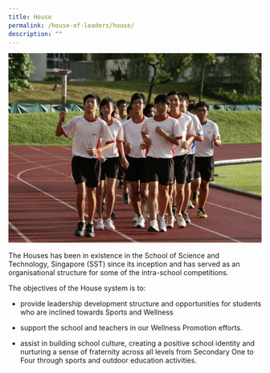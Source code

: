 ```yaml
---
title: House
permalink: /house-of-leaders/house/
description: ""
---
```

![](/images/House%20of%20Leaders/sports%20day1%202.jpeg)

The Houses has been in existence in the School of Science and Technology, Singapore (SST) since its inception and has served as an organisational structure for some of the intra-school competitions. 

The objectives of the House system is to:
* provide leadership development structure and opportunities for students who are inclined towards Sports and Wellness 

* support the school and teachers in our Wellness Promotion efforts.

* assist in building school culture, creating a positive school identity and nurturing a sense of fraternity across all levels from Secondary One to Four through sports and outdoor education activities.